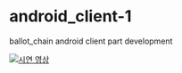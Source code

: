 # android_client-1
ballot_chain android client part development

[![시연 영상](http://img.youtube.com/vi/eLuke9snLPE/0.jpg)](https://youtu.be/eLuke9snLPE)

